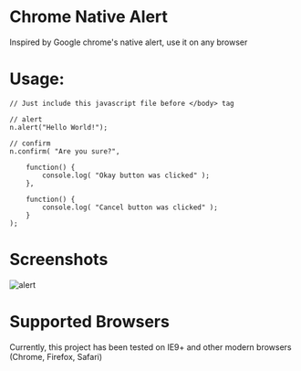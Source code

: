 # Chrome Native Alert
Inspired by Google chrome's native alert, use it on any browser

# Usage:

	// Just include this javascript file before </body> tag

	// alert
	n.alert("Hello World!");

	// confirm 
	n.confirm( "Are you sure?", 
	
		function() {
			console.log( "Okay button was clicked" );
		},

		function() {
			console.log( "Cancel button was clicked" );
		}
	);

# Screenshots
![alert](http://i63.tinypic.com/mj313d.png)

# Supported Browsers
Currently, this project has been tested on IE9+ and other modern browsers (Chrome, Firefox, Safari)
